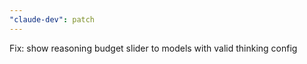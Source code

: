 ```yaml
---
"claude-dev": patch
---
```


Fix: show reasoning budget slider to models with valid thinking config
